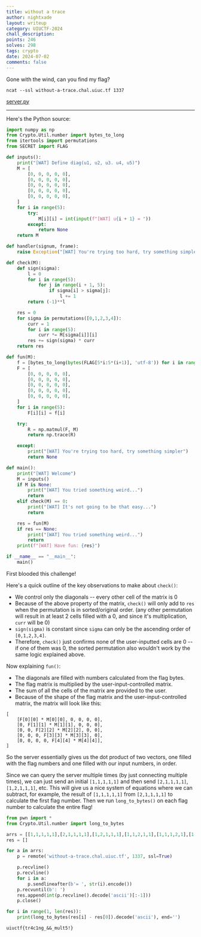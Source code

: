 ```yaml
---
title: without a trace
author: nightxade
layout: writeup
category: UIUCTF-2024
chall_description:
points: 246
solves: 298
tags: crypto
date: 2024-07-02
comments: false
---
```


<script
  src="https://cdn.mathjax.org/mathjax/latest/MathJax.js?config=TeX-AMS-MML_HTMLorMML"
  type="text/javascript">
</script>

Gone with the wind, can you find my flag?

`ncat --ssl without-a-trace.chal.uiuc.tf 1337`

[server.py](https://github.com/Nightxade/ctf-writeups/tree/master/assets/CTFs/UIUCTF-2024/trace-server.py)  

---

Here's the Python source:  

```py
import numpy as np
from Crypto.Util.number import bytes_to_long
from itertools import permutations
from SECRET import FLAG

def inputs():
    print("[WAT] Define diag(u1, u2, u3. u4, u5)")
    M = [
        [0, 0, 0, 0, 0],
        [0, 0, 0, 0, 0],
        [0, 0, 0, 0, 0],
        [0, 0, 0, 0, 0],
        [0, 0, 0, 0, 0],
    ]
    for i in range(5):
        try:
            M[i][i] = int(input(f"[WAT] u{i + 1} = "))
        except:
            return None
    return M

def handler(signum, frame):
    raise Exception("[WAT] You're trying too hard, try something simpler")

def check(M):
    def sign(sigma):
        l = 0
        for i in range(5):
            for j in range(i + 1, 5):
                if sigma[i] > sigma[j]:
                    l += 1
        return (-1)**l

    res = 0
    for sigma in permutations([0,1,2,3,4]):
        curr = 1
        for i in range(5):
            curr *= M[sigma[i]][i]
        res += sign(sigma) * curr
    return res

def fun(M):
    f = [bytes_to_long(bytes(FLAG[5*i:5*(i+1)], 'utf-8')) for i in range(5)]
    F = [
        [0, 0, 0, 0, 0],
        [0, 0, 0, 0, 0],
        [0, 0, 0, 0, 0],
        [0, 0, 0, 0, 0],
        [0, 0, 0, 0, 0],
    ]
    for i in range(5):
        F[i][i] = f[i]

    try:
        R = np.matmul(F, M)
        return np.trace(R)

    except:
        print("[WAT] You're trying too hard, try something simpler")
        return None

def main():
    print("[WAT] Welcome")
    M = inputs()
    if M is None:
        print("[WAT] You tried something weird...")
        return
    elif check(M) == 0:
        print("[WAT] It's not going to be that easy...")
        return

    res = fun(M)
    if res == None:
        print("[WAT] You tried something weird...")
        return
    print(f"[WAT] Have fun: {res}")

if __name__ == "__main__":
    main()

```

First blooded this challenge!  

Here's a quick outline of the key observations to make about `check()`:  

- We control only the diagonals -- every other cell of the matrix is 0  
- Because of the above property of the matrix, `check()` will only add to `res` when the permutation is in sorted/original order. (any other permutation will result in at least 2 cells filled with a 0, and since it's multiplication, `curr` will be 0)  
- `sign(sigma)` is constant since `sigma` can only be the ascending order of `[0,1,2,3,4]`.  
- Therefore, `check()` just confirms none of the user-inputted cells are 0 -- if one of them was 0, the sorted permutation also wouldn't work by the same logic explained above.  

Now explaining `fun()`:  

- The diagonals are filled with numbers calculated from the flag bytes.  
- The flag matrix is multiplied by the user-input-controlled matrix.  
- The sum of all the cells of the matrix are provided to the user.  
- Because of the shape of the flag matrix and the user-input-controlled matrix, the matrix will look like this:  

```
[
    [F[0][0] * M[0][0], 0, 0, 0, 0],
    [0, F[1][1] * M[1][1], 0, 0, 0],
    [0, 0, F[2][2] * M[2][2], 0, 0],
    [0, 0, 0, F[3][3] * M[3][3], 0],
    [0, 0, 0, 0, F[4][4] * M[4][4]],
]
```

So the server essentially gives us the dot product of two vectors, one filled with the flag numbers and one filled with our input numbers, in order.  

Since we can query the server multiple times (by just connecting multiple times), we can just send an initial `[1,1,1,1,1]` and then send `[2,1,1,1,1]`, `[1,2,1,1,1]`, etc. This will give us a nice system of equations where we can subtract, for example, the result of `[1,1,1,1,1]` from `[2,1,1,1,1]` to calculate the first flag number. Then we run `long_to_bytes()` on each flag number to calculate the entire flag!  

```py
from pwn import *
from Crypto.Util.number import long_to_bytes

arrs = [[1,1,1,1,1],[2,1,1,1,1],[1,2,1,1,1],[1,1,2,1,1],[1,1,1,2,1],[1,1,1,1,2]]
res = []

for a in arrs:
    p = remote('without-a-trace.chal.uiuc.tf', 1337, ssl=True)

    p.recvline()
    p.recvline()
    for i in a:
        p.sendlineafter(b'= ', str(i).encode())
    p.recvuntil(b': ')
    res.append(int(p.recvline().decode('ascii')[:-1]))
    p.close()

for i in range(1, len(res)):
    print(long_to_bytes(res[i] - res[0]).decode('ascii'), end='')
```

    uiuctf{tr4c1ng_&&_mult5!}